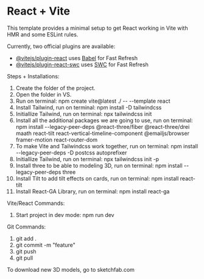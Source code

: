 # React + Vite

This template provides a minimal setup to get React working in Vite with HMR and some ESLint rules.

Currently, two official plugins are available:

- [@vitejs/plugin-react](https://github.com/vitejs/vite-plugin-react/blob/main/packages/plugin-react/README.md) uses [Babel](https://babeljs.io/) for Fast Refresh
- [@vitejs/plugin-react-swc](https://github.com/vitejs/vite-plugin-react-swc) uses [SWC](https://swc.rs/) for Fast Refresh

Steps + Installations:
1. Create the folder of the project.
2. Open the folder in VS.
3. Run on terminal: npm create vite@latest ./ -- --template react
4. Install Tailwind, run on terminal: npm install -D tailwindcss
5. Initiallize Tailwind, run on terminal: npx tailwindcss init
6. Install all the additional packages we are going to use, run on terminal: npm install --legacy-peer-deps @react-three/fiber @react-three/drei maath react-tilt react-vertical-timeline-component @emailjs/browser framer-motion react-router-dom
7. To make Vite and Tailwindcss work together, run on terminal: npm install --legacy-peer-deps -D postcss autoprefixer
8. Initiallize Tailwind, run on terminal: npx tailwindcss init -p
9. Install three to be able to modeling 3D, run on terminal: npm install --legacy-peer-deps three
10. Install Tilt to add tilt effects on cards, run on terminal: npm install react-tilt
11. Install React-GA Library, run on terminal: npm install react-ga

Vite/React Commands:
1. Start project in dev mode: npm run dev

Git Commands:
1. git add .
2. git commit -m "feature"
3. git push
4. git pull

To download new 3D models, go to sketchfab.com
